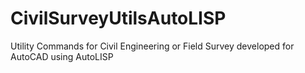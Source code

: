 # CivilSurveyUtilsAutoLISP
Utility Commands for Civil Engineering or Field Survey developed for AutoCAD using AutoLISP

